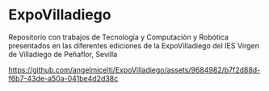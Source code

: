 # ExpoVilladiego
Repositorio con trabajos de Tecnología y Computación y Robótica presentados en las diferentes ediciones de la ExpoVilladiego del IES Virgen de Villadiego de Peñaflor, Sevilla



https://github.com/angelmicelti/ExpoVilladiego/assets/9684982/b7f2d88d-f6b7-43de-a50a-041be4d2d38c

